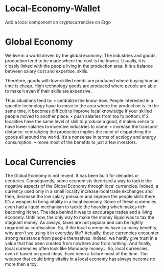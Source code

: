 # Local-Economy-Wallet
Add a local component on cryptocurrencies on Ergo

# Global Economy
We live in a world driven by the global economy. The industries and goods production tend to be made where the cost is the lowest.
Usually, it is closely linked with the people living in the production area. It is a balance between salary cost and expertise, skills.

Therefore, goods with low-skilled needs are produced where buying human time is cheap. High technology goods are produced where people are able to make it even if their skills are expensive.

Thus situations tend to:
  • centralize the know-how. People interested in a specific technology have to move to the area where the production is. In the same time, it becomes         difficult to improve local knowledge if your skilled people moved to another place. 
  • push salaries from top to bottom: if 2 localities have the same level of skill to produce a good, it makes sense to have lower salaries to incentive       industries to come. 
  • increase the transport distance: centralizing the production implies the need of dispatching the goods all around the world. It’s a nonsense in terms       of ecology and energy consumption. 
  • move most of the benefits to just a few investors. 
  
# Local Currencies
The Global Economy is not recent. It has been built for decades or centuries.
Consequently, some economists theorized a way to tackle the negative aspects of the Global Economy through local currencies.
Indeed, a currency used only in a small locality increase local trade exchanges and then, decrease the low salary pressure and improve the people skills there. It’s a weapon to bring vitality in a local economy.
Some of these currencies even had a liquid mechanism to tackle the hoarding which makes rich becoming richer. The idea behind it was to encourage trades and a living economy. Until now, the only way to make the money liquid was to tax the stagnant money. As always, taxes are not popular and can be rightly regarded as confiscation.
So, if the local currencies have so many benefits, why aren’t we using it in everyday life?
Actually, these currencies encounter strong resistance from people themselves. Indeed, we hardly give trust in a value that has been created from nowhere and from nothing. And finally, local currencies often look like Monopoly money…
So, local currencies, even if based on good ideas, have been a failure most of the time.
The weapon that could bring vitality in a local economy has always become no more than a toy.
